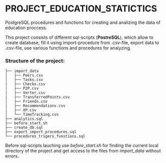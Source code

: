 # PROJECT_EDUCATION_STATICTICS
PostgreSQL procedures and functions for creating and analizing the data of education proccess. 

This project consists of different sql-scripts (**PostreSQL**), which allow to create database, fill it using import-procedure from .csv-file, export data to .csv-file, use various functions and procedures for analyzing.

### Structure of the project:
```
├── import_data
│   ├── Peers.csv
│   ├── Tasks.csv
|   ├── Checks.csv
|   ├── P2P.csv
|   ├── Verter.csv
|   ├── TransferredPoints.csv
|   ├── Friends.csv
|   ├── Recommendations.csv
|   ├── XP.csv
│   └── TimeTracking.csv
├── analytics.sql
├── before_start.sh
├── create_db.sql
├── export_import_procedures.sql
└── procedures_trigers_funstions.sql
```

Before sql-scripts lauching use _before_start.sh_ for finding the current local directory of the project and get access to the files from _import_data_ without errors.

